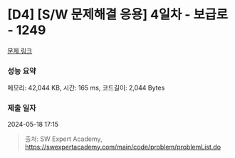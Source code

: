 # [D4] [S/W 문제해결 응용] 4일차 - 보급로 - 1249 

[문제 링크](https://swexpertacademy.com/main/code/problem/problemDetail.do?contestProbId=AV15QRX6APsCFAYD) 

### 성능 요약

메모리: 42,044 KB, 시간: 165 ms, 코드길이: 2,044 Bytes

### 제출 일자

2024-05-18 17:15



> 출처: SW Expert Academy, https://swexpertacademy.com/main/code/problem/problemList.do